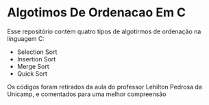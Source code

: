# Algotimos De Ordenacao Em C
Esse repositório contém quatro tipos de algotirmos de ordenação na linguagem C:
- Selection Sort
- Insertion Sort
- Merge Sort
- Quick Sort

Os códigos foram retirados da aula do professor Lehilton Pedrosa da Unicamp, e comentados para uma melhor compreensão
